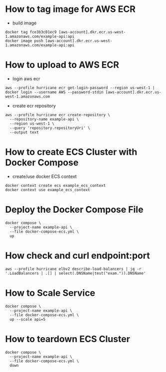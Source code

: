 # How to tag image for AWS ECR
- build image
```
docker tag fce3b3c01ec9 [aws-account].dkr.ecr.us-west-1.amazonaws.com/example-api:api
docker image push [aws-account].dkr.ecr.us-west-1.amazonaws.com/example-api:api
```
# How to upload to AWS ECR
- login aws ecr
```
aws --profile hurricane ecr get-login-password --region us-west-1 | docker login --username AWS --password-stdin [aws-account].dkr.ecr.us-west-1.amazonaws.com
```
- create ecr repository
```
aws --profile hurricane ecr create-repository \
  --repository-name example-api \
  --region us-west-1 \
  --query 'repository.repositoryUri' \
  --output text
```
# How to create ECS Cluster with Docker Compose
- create/use docker ECS context
```
docker context create ecs example_ecs_context
docker context use example_ecs_context
```
# Deploy the Docker Compose File
```
docker compose \
  --project-name example-api \
  --file docker-compose-ecs.yml \
  up
```
# How check and curl endpoint:port
```
aws --profile hurricane elbv2 describe-load-balancers | jq -r '.LoadBalancers | .[] | select(.DNSName|test("exam.")).DNSName'
```
# How to Scale Service
```
docker compose \
  --project-name example-api \
  --file docker-compose-ecs.yml \
  up --scale api=5
```
# How to teardown ECS Cluster
```
docker compose \
  --project-name example-api \
  --file docker-compose-ecs.yml \
  down
```